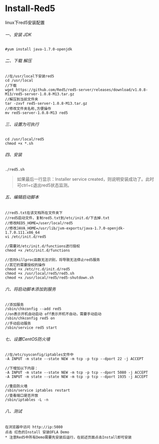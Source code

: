 # Install-Red5
linux下red5安装配置

###### 一、安装 JDK

    #yum install java-1.7.0-openjdk
    
###### 二、下载 解压
    //在/usr/local下安装red5
    cd /usr/local
    //下载
    wget https://github.com/Red5/red5-server/releases/download/v1.0.8-M13/red5-server-1.0.8-M13.tar.gz
    //解压到当前文件夹
    tar -zxvf red5-server-1.0.8-M13.tar.gz
    //修改文件夹名称,方便操作
    mv red5-server-1.0.8-M13 red5
    
###### 三、设置为可执行
    cd /usr/local/red5
    chmod +x *.sh

###### 四、安装
    ./red5.sh
> 如果最后一行显示：Installer service created，则说明安装成功了。此时可ctrl+c退出red5状态监测。

###### 五、编辑启动脚本
    //red5.txt在该文档所在文件夹下
    //red5启动文件，复制red5.txt到/etc/init.d/下去掉.txt
    //修改RED5_HOME=/user/local/red5
    //修改JAVA_HOME=/usr/lib/jvm-exports/java-1.7.0-openjdk-1.7.0.111.x86_64
    vi /etc/init.d/red5

    //需要对/etc/init.d/functions进行授权
    chmod +x /etc/init.d/functions
    
    //否则killproc函数无法识别，将导致无法停止red5服务
    //其它的需要授权的操作
    chmod +x /etc/rc.d/init.d/red5
    chmod +x /usr/local/red5/red5.sh
    chmod +x /usr/local/red5/red5-shutdown.sh
    
###### 六、将启动脚本添加到服务
    //添加服务
    /sbin/chkconfig --add red5
    //on表示开机自动启动 off表示开机不自动，需要手动启动
    /sbin/chkconfig red5 on
    //手动启动服务
    /sbin/service red5 start
    
###### 七、设置CentOS防火墙
    //在/etc/sysconfig/iptables文件中
    -A INPUT -m state --state NEW -m tcp -p tcp --dport 22 -j ACCEPT

    //下增加以下内容：
    -A INPUT -m state --state NEW -m tcp -p tcp --dport 5080 -j ACCEPT
    -A INPUT -m state --state NEW -m tcp -p tcp --dport 1935 -j ACCEPT
    
    //重启防火墙
    /sbin/service iptables restart
    //查看端口是否开放
    /sbin/iptables -L -n
    
###### 八、测试
    在浏览器中访问 http://ip:5080
    点击 红色的Install 安装OFLA Demo
    * 注意Red5中所有Demo需要先安装后运行，在前述页面点击Install即可安装
